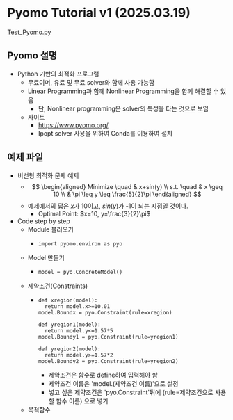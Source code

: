 # Pyomo Tutorial v1 (2025.03.19) 

[Test_Pyomo.py](./Test_Pyomo.py)

## Pyomo 설명 

- Python 기반의 최적화 프로그램
  - 무료이며, 유료 및 무료 solver와 함께 사용 가능함
  - Linear Programming과 함께 Nonlinear Programming을 함께 해결할 수 있음
    - 단, Nonlinear programming은 solver의 특성을 타는 것으로 보임
  - 사이트
    - https://www.pyomo.org/
    - Ipopt solver 사용을 위하여 Conda를 이용하여 설치

## 예제 파일
- 비선형 최적화 문제 예제
  - $$
    \begin{aligned}
    Minimize \quad & x+sin(y) \\
    s.t. \quad & x \geq 10 \\
    & \pi \leq y \leq \frac{5}{2}\pi
    \end{aligned}
    $$
  - 예제에서의 답은 $x$가 10이고, $sin(y)$가 -1이 되는 지점일 것이다.
    - Optimal Point: $x=10, y=\frac{3}{2}\pi$
- Code step by step
  - Module 불러오기
    - ```
      import pyomo.environ as pyo 
      ```
  - Model 만들기
    - ```
      model = pyo.ConcreteModel()
      ```
  - 제약조건(Constraints)
    - ```
      def xregion(model):
        return model.x>=10.01
      model.Boundx = pyo.Constraint(rule=xregion)

      def yregion1(model):
        return model.y<=1.57*5
      model.Boundy1 = pyo.Constraint(rule=yregion1)

      def yregion2(model):
        return model.y>=1.57*2
      model.Boundy2 = pyo.Constraint(rule=yregion2)
      ```
      - 제약조건은 함수로 define하여 입력해야 함
      - 제약조건 이름은 'model.(제약조건 이름)'으로 설정
      - 넣고 싶은 제약조건은 'pyo.Constraint'뒤에 (rule=제약조건으로 사용할 함수 이름) 으로 넣기
  - 목적함수